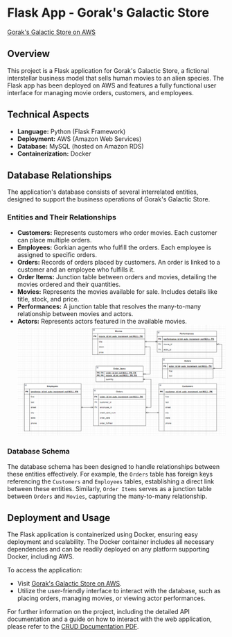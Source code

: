 # Flask App - Gorak's Galactic Store
[Gorak's Galactic Store on AWS](http://18.227.46.50:5000/)

## Overview
This project is a Flask application for Gorak's Galactic Store, a fictional interstellar business model that sells human movies to an alien species. The Flask app has been deployed on AWS and features a fully functional user interface for managing movie orders, customers, and employees.

## Technical Aspects
- **Language:** Python (Flask Framework)
- **Deployment:** AWS (Amazon Web Services)
- **Database:** MySQL (hosted on Amazon RDS)
- **Containerization:** Docker

## Database Relationships
The application's database consists of several interrelated entities, designed to support the business operations of Gorak's Galactic Store.

### Entities and Their Relationships
- **Customers:** Represents customers who order movies. Each customer can place multiple orders.
- **Employees:** Gorkian agents who fulfill the orders. Each employee is assigned to specific orders.
- **Orders:** Records of orders placed by customers. An order is linked to a customer and an employee who fulfills it.
- **Order Items:** Junction table between orders and movies, detailing the movies ordered and their quantities.
- **Movies:** Represents the movies available for sale. Includes details like title, stock, and price.
- **Performances:** A junction table that resolves the many-to-many relationship between movies and actors.
- **Actors:** Represents actors featured in the available movies.
![Entities' Relationship](documentation/entity_relationship.png)
### Database Schema
The database schema has been designed to handle relationships between these entities effectively. For example, the `Orders` table has foreign keys referencing the `Customers` and `Employees` tables, establishing a direct link between these entities. Similarly, `Order Items` serves as a junction table between `Orders` and `Movies`, capturing the many-to-many relationship.

## Deployment and Usage
The Flask application is containerized using Docker, ensuring easy deployment and scalability. The Docker container includes all necessary dependencies and can be readily deployed on any platform supporting Docker, including AWS.

To access the application:
- Visit [Gorak's Galactic Store on AWS](http://18.227.46.50:5000/).
- Utilize the user-friendly interface to interact with the database, such as placing orders, managing movies, or viewing actor performances.

For further information on the project, including the detailed API documentation and a guide on how to interact with the web application, please refer to the [CRUD Documentation PDF](documentation/CRUD_documentation.pdf).
